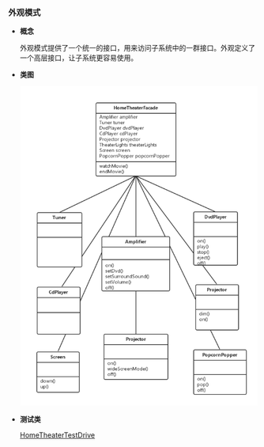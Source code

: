 ### 外观模式

- **概念**
  
  外观模式提供了一个统一的接口，用来访问子系统中的一群接口。外观定义了一个高层接口，让子系统更容易使用。
 
- **类图**

  ![类图在这里](https://github.com/wzqwsrf/design-patterns/blob/master/pictures/facade.png)

- **测试类**

  [HomeTheaterTestDrive](https://github.com/wzqwsrf/design-patterns/blob/master/src/com/design/pattern/facade/HomeTheaterTestDrive.java)